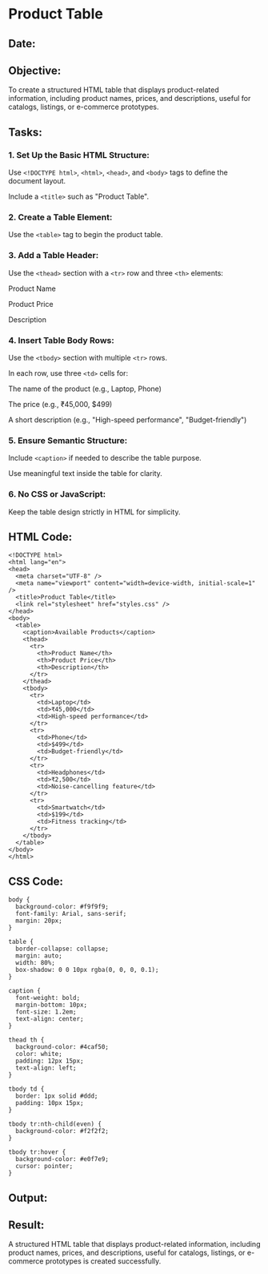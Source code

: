 # Product Table
## Date:
## Objective:

To create a structured HTML table that displays product-related information, including product names, prices, and descriptions, useful for catalogs, listings, or e-commerce prototypes.

## Tasks:

### 1. Set Up the Basic HTML Structure:

Use ```<!DOCTYPE html>```, ```<html>```, ```<head>```, and ```<body>``` tags to define the document layout.

Include a ```<title>``` such as "Product Table".

### 2. Create a Table Element:

Use the ```<table>``` tag to begin the product table.

### 3. Add a Table Header:

Use the ```<thead>``` section with a ```<tr>``` row and three ```<th>``` elements:

Product Name

Product Price

Description

### 4. Insert Table Body Rows:

Use the ```<tbody>``` section with multiple ```<tr>``` rows.

In each row, use three ```<td>``` cells for:

The name of the product (e.g., Laptop, Phone)

The price (e.g., ₹45,000, $499)

A short description (e.g., "High-speed performance", "Budget-friendly")

### 5. Ensure Semantic Structure:

Include ```<caption>``` if needed to describe the table purpose.

Use meaningful text inside the table for clarity.

### 6. No CSS or JavaScript:

Keep the table design strictly in HTML for simplicity.
## HTML Code:
```
<!DOCTYPE html>
<html lang="en">
<head>
  <meta charset="UTF-8" />
  <meta name="viewport" content="width=device-width, initial-scale=1" />
  <title>Product Table</title>
  <link rel="stylesheet" href="styles.css" />
</head>
<body>
  <table>
    <caption>Available Products</caption>
    <thead>
      <tr>
        <th>Product Name</th>
        <th>Product Price</th>
        <th>Description</th>
      </tr>
    </thead>
    <tbody>
      <tr>
        <td>Laptop</td>
        <td>₹45,000</td>
        <td>High-speed performance</td>
      </tr>
      <tr>
        <td>Phone</td>
        <td>$499</td>
        <td>Budget-friendly</td>
      </tr>
      <tr>
        <td>Headphones</td>
        <td>₹2,500</td>
        <td>Noise-cancelling feature</td>
      </tr>
      <tr>
        <td>Smartwatch</td>
        <td>$199</td>
        <td>Fitness tracking</td>
      </tr>
    </tbody>
  </table>
</body>
</html>

```
## CSS Code:
```
body {
  background-color: #f9f9f9;
  font-family: Arial, sans-serif;
  margin: 20px;
}

table {
  border-collapse: collapse;
  margin: auto;
  width: 80%;
  box-shadow: 0 0 10px rgba(0, 0, 0, 0.1);
}

caption {
  font-weight: bold;
  margin-bottom: 10px;
  font-size: 1.2em;
  text-align: center;
}

thead th {
  background-color: #4caf50;
  color: white;
  padding: 12px 15px;
  text-align: left;
}

tbody td {
  border: 1px solid #ddd;
  padding: 10px 15px;
}

tbody tr:nth-child(even) {
  background-color: #f2f2f2;
}

tbody tr:hover {
  background-color: #e0f7e9;
  cursor: pointer;
}
```
## Output:

## Result:
A structured HTML table that displays product-related information, including product names, prices, and descriptions, useful for catalogs, listings, or e-commerce prototypes is created successfully.
